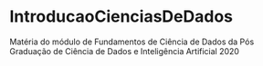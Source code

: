 # IntroducaoCienciasDeDados
Matéria do módulo de Fundamentos de Ciência de Dados da Pós Graduação de Ciência de Dados e Inteligência Artificial 2020
